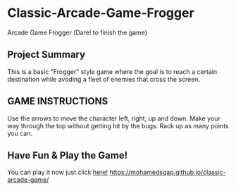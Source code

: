 # Classic-Arcade-Game-Frogger
Arcade Game Frogger (Dare!  to finish the game)

## Project Summary
This is a basic "Frogger" style game where the goal is to reach a certain destination while avoding a fleet of enemies that cross the screen.

## GAME INSTRUCTIONS
Use the arrows to move the character left, right, up and down. Make your way through the top without getting hit by the bugs. Rack up as many points you can.

## Have Fun & Play the Game!

You can play it now just click [here!](https://mohamedsgap.github.io/classic-arcade-game/)
https://mohamedsgap.github.io/classic-arcade-game/
